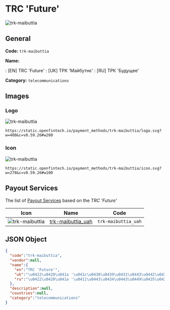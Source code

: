 
# TRC 'Future' 
![trk-maibuttia](https://static.openfintech.io/payment_methods/trk-maibuttia/logo.svg?w=400&c=v0.59.26#w200)  

## General 
**Code:** `trk-maibuttia` 
 
**Name:** 
 
:	[EN] TRC 'Future' 
:	[UK] ТРК 'Майбутнє' 
:	[RU] ТРК 'Будущее' 
 
**Category:** `telecommunications` 
 

## Images 

### Logo 
![trk-maibuttia](https://static.openfintech.io/payment_methods/trk-maibuttia/logo.svg?w=400&c=v0.59.26#w200)  

```
https://static.openfintech.io/payment_methods/trk-maibuttia/logo.svg?w=400&c=v0.59.26#w200
```  

### Icon 
![trk-maibuttia](https://static.openfintech.io/payment_methods/trk-maibuttia/icon.svg?w=278&c=v0.59.26#w100)  

```
https://static.openfintech.io/payment_methods/trk-maibuttia/icon.svg?w=278&c=v0.59.26#w100
```  

## Payout Services 
 
The list of [Payout Services](/payout-services/) based on the _TRC 'Future'_ 

|Icon|Name|Code| 
|:---:|:---:|:---:| 
|![trk-maibuttia](https://static.openfintech.io/payout_methods/trk-maibuttia/icon.svg?w=278&c=v0.59.26#w40) |[trk-maibuttia_uah](/payout-services/trk-maibuttia_uah/)|`trk-maibuttia_uah`| 
 

## JSON Object 

```json
{
  "code":"trk-maibuttia",
  "vendor":null,
  "name":{
    "en":"TRC 'Future'",
    "uk":"\u0422\u0420\u041a '\u041c\u0430\u0439\u0431\u0443\u0442\u043d\u0454'",
    "ru":"\u0422\u0420\u041a '\u0411\u0443\u0434\u0443\u0449\u0435\u0435'"
  },
  "description":null,
  "countries":null,
  "category":"telecommunications"
}
```  
